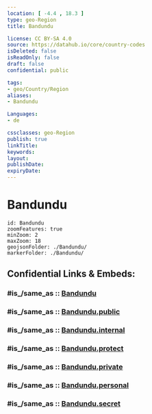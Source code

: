 ```yaml
---
location: [ -4.4 , 18.3 ] 
type: geo-Region
title: Bandundu

license: CC BY-SA 4.0
source: https://datahub.io/core/country-codes
isDeleted: false
isReadOnly: false
draft: false
confidential: public

tags:
- geo/Country/Region
aliases:
- Bandundu

Languages:
- de

cssclasses: geo-Region
publish: true
linkTitle: 
keywords: 
layout: 
publishDate: 
expiryDate: 
---
```


# Bandundu

```leaflet
id: Bandundu
zoomFeatures: true 
minZoom: 2 
maxZoom: 18
geojsonFolder: ./Bandundu/
markerFolder: ./Bandundu/
```


## Confidential Links & Embeds: 

### #is_/same_as :: [Bandundu](/_Standards/Earth/Continent/Africa/Africa~Central/Congo~Kinshasa/provinces~Congo-Kinshasa@1997/Bandundu.md) 

### #is_/same_as :: [Bandundu.public](/_public/Earth/Continent/Africa/Africa~Central/Congo~Kinshasa/provinces~Congo-Kinshasa@1997/Bandundu.public.md) 

### #is_/same_as :: [Bandundu.internal](/_internal/Earth/Continent/Africa/Africa~Central/Congo~Kinshasa/provinces~Congo-Kinshasa@1997/Bandundu.internal.md) 

### #is_/same_as :: [Bandundu.protect](/_protect/Earth/Continent/Africa/Africa~Central/Congo~Kinshasa/provinces~Congo-Kinshasa@1997/Bandundu.protect.md) 

### #is_/same_as :: [Bandundu.private](/_private/Earth/Continent/Africa/Africa~Central/Congo~Kinshasa/provinces~Congo-Kinshasa@1997/Bandundu.private.md) 

### #is_/same_as :: [Bandundu.personal](/_personal/Earth/Continent/Africa/Africa~Central/Congo~Kinshasa/provinces~Congo-Kinshasa@1997/Bandundu.personal.md) 

### #is_/same_as :: [Bandundu.secret](/_secret/Earth/Continent/Africa/Africa~Central/Congo~Kinshasa/provinces~Congo-Kinshasa@1997/Bandundu.secret.md)


